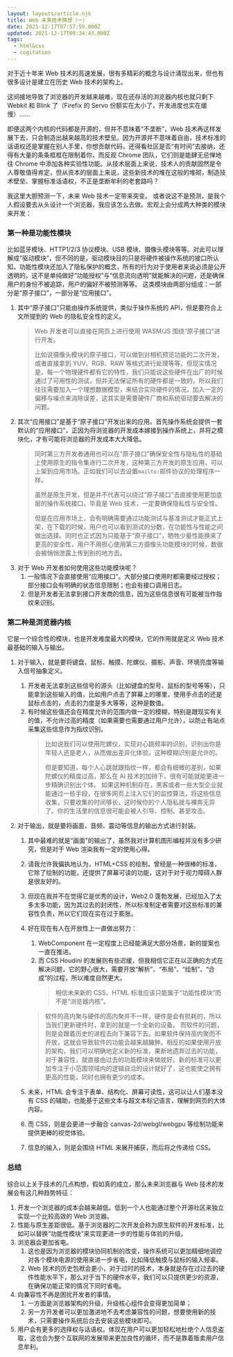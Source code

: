 ```yaml
---
layout: layouts/article.njk
title: Web 未来技术猜想（一）
date: 2021-12-17T07:57:59.000Z
updated: 2021-12-17T09:34:43.000Z
tags:
  - html&css
  - cogitation
---
```


对于近十年来 Web 技术的高速发展，很有多精彩的概念与设计涌现出来，但也有很多设计是建立在历史 Web 技术的架构上。

这间接地导致了浏览器的开发越来越难，现在还存活的浏览器内核也就只剩下 Webkit 和 Blink 了（Firefix 的 Servo 份额实在太小了，开发进度也实在缓慢）……

即便这两个内核的代码都是开源的，但并不意味着“不垄断”，Web 技术再这样发展下去，只会制造出越来越高的技术壁垒。因为开源并不意味着自由，技术标准的话语权还是掌握在别人手里，你想贡献代码，还得看社区是否“有时间”去接纳，还得有大量的条条框框在限制着你，而反观 Chrome 团队，它们则是能肆无忌惮地往 Chrome 中添加各种实验性功能。从技术层面上来说，技术人的贡献固然是令人尊敬值得肯定，但从资本的层面上来说，这些新技术的堆在这般的堆砌，制造技术壁垒、掌握标准话语权，不正是垄断牟利的老套路吗？

我这里大胆预测一下，未来 Web 技术一定带来突变。
或者说这不是预测，是我个人假设要去从头设计一个浏览器，我应该怎么去做。宏观上会分成两大种类的模块来开发：

### 第一种是功能性模块

比如蓝牙模块、HTTP1/2/3 协议模块、USB 模块、摄像头模块等等。对此可以理解成“驱动模块”，但不同的是，驱动模块目的只是将硬件被操作系统的接口所认知，功能性模块还加入了隐私保护的概念，所有的行为对于使用者来说必须是公开透明的。这不是单纯做好“功能授权”与“信息流向透明”就能解决的问题，还是确保用户的身份不被追踪，用户的偏好不被预测等等。
这类模块由两部分组成：一部分是“原子接口”，一部分是“应用接口”。

1. 其中“原子接口”只能由操作系统提供，类似于操作系统的 API，但是要符合上文所提到的 Web 的隐私安全性的定义。
   > Web 开发者可以直接在网页上进行使用 WASM/JS 围绕“原子接口”进行开发。
   >
   > 比如说摄像头模块的原子接口，可以做到对相机预览功能的二次开发，或者直接拿到 YUV、RGB、RAW 等格式进行处理等等。但现实情况是，每一个物理硬件都有它的特性，我们只能说这些硬件在出厂的时候通过了可用性的测试，但并无法保证所有的硬件都是一致的，所以我们往往需要加入一个理想数据模型，来结合实际硬件的情况，加入一定的偏移与噪点来消除误差，这其实是需要硬件厂商和系统驱动要去解决的问题。
1. 其次“应用接口”是基于“原子接口”开发出来的应用。首先操作系统会提供一套默认的“应用接口”，正因为将浏览器的开发成本嫁接到操作系统上，并将之模块化，才有可能将浏览器的开发成本大大降低。
   > 同时第三方开发者通用也可以在“原子接口”确保安全性与隐私性的基础上使用原生的指令集进行二次开发，这种第三方开发的原生应用，可以上架到应用市场。正如我们可以去设置`mailto:`邮件协议的处理程序一样。
   >
   > 虽然是原生开发，但是并不代表可以绕过“原子接口”去直接使用更加底层的操作系统接口，毕竟是 Web 技术，一定要确保隐私性与安全性。
   >
   > 但是在应用市场上，会有明确需要通过功能测试与基准测试才能正式上架，在下载的时候，用户也可以看到测试的分数，在功能性与性能之间做出选择。同时也正式因为只能基于“原子接口”，牺牲少量性能换来了更高的安全性，用户不用担心使用第三方摄像头功能模块的时候，数据会被悄悄泄露上传到别的地方去。
1. 对于 Web 开发者如何使用这些功能模块呢？
   1. 一般情况下会直接使用“应用接口”。大部分接口使用时都需要经过授权；部分接口会有明确的状态信息限制；也会有接口调用日志。
   1. 但是开发者无法拿到接口开发商的信息，因为这些信息很有可能被当作指纹来识别。

### 第二种是浏览器内核

它是一个综合性的模块，也是开发难度最大的模块，它的作用就是定义 Web 技术最基础的输入与输出。

1. 对于输入，就是要将键盘、鼠标、触摸、陀螺仪、摄影、声音、环境亮度等输入信号抽象定义。
   1. 开发者无法拿到这些信号的源头（比如键盘的型号、鼠标的型号等等），只能拿到这些输入的值，比如用户点击了屏幕上的哪里，使用手点击的还是鼠标点击的，点击的力度是多大等等，这种是数值。
   1. 有时候这些值还会在精度允许的范围内做一定的模糊，特别是跟现实有关的值，不允许过高的精度（如果需要也需要通过用户允许），以防止有站点采集这些信息作为指纹识别。
      > 比如说我们可以使用陀螺仪，实现对心跳频率的识别，识别出你是年轻人还是老人，从而做出差异化体验，这种模糊识别是允许的。
      >
      > 但是要知道，每个人心跳就跟指纹一样，都会有细微的差别，如果陀螺仪的精度过高，那么在 AI 技术的加持下，很有可能就能更进一步精确识别出个体。
      > 如果这种机制存在，黑客或者一些大型企业就能通过一些手段，在很多网页上注入它们的监控算法，将这些信息收集，只要收集的时间够长，这时候你的个人隐私就与裸奔无异了。你的生活里的信息很可能会被人引导、控制、甚至攻击。
1. 对于输出，就是要将画面，音频、震动等信息的输出方式进行封装。

   1. 其中最难的就是“画面”的输出了，虽然我对计算机图形编程并没有多少研究，但是对于 Web 渲染我有一定的使用心得。
   1. 请我允许我偏执地认为，HTML+CSS 的绘制，曾经是一种很棒的标准，它除了绘制的功能，还提供了屏幕可读的功能，这对于对于视力障碍人群是很友好的。
   1. 但现在我并不在觉得它是优秀的设计，Web2.0 蓬勃发展，已经加入了太多太多功能，因为其过去的封闭性，所以标准制定者需要对这些标准的兼容性负责，所以它们现在实在过于膨胀。
   1. 好在现在有人在开放性上一直做出努力：

      1. WebComponent 在一定程度上已经能满足大部分场景，新的提案也一直在推进。
      1. 而 CSS Houdini 的发展则有些迟缓，但我相信它正在以正确的方式在解决问题，它的野心很大，需要开放“解析”、“布局”、“绘制”、“合成”的过程，所以难度自然更大。
         > 相信未来新的 CSS、HTML 标准应该只能属于“功能性模块“而不是“浏览器内核”。

      > 软件的高内聚与硬件的高内聚并不一样，硬件是会有损耗的，所以当我们更新硬件时，拿到的就是一个全新的设备。
      > 而软件的问题，则是会跟着历史的进程去向下兼容下去。如果软件保持高内聚而不开放，这就会导致软件的功能会越来越臃肿。相反的如果使用开放的架构，我们可以明确地定义新的标准，果断地遗弃过去的功能，对于兼容性，就直接由过去的功能模块来做就好。新的标准可以更加专注于小范围领域内的逻辑自洽的设计就好了，这也能使之拥有更高的性能，同时也拥有更少的成本。

   1. 未来，HTML 会专注于表单、结构化、屏幕可读性，这可以让人们基本没有 CSS 的辅助，也能基于这些文本与超文本标记语言，理解到网页的大体内容。
   1. 而 CSS，则是会更进一步融合 canvas-2d/webgl/webgpu 等绘制功能来提供更棒的视觉体验。
   1. 信息的输入，则是会围绕 HTML 来展开捕获，而后将之传递给 CSS。

### 总结

综合以上关于技术的几点构想，假如真的成立，那么未来浏览器与 Web 技术的发展会有这几种趋势特征：

1. 开发一个浏览器的成本会越来越低。低到一个人也能通过整个开源社区来独立实现一个比较高效的 Web 浏览器。
2. 性能与原生差距很低。基于浏览器的二次开发会称为原生软件的开发标准，比如可以替换“功能性模块”来实现更进一步的性能与体验的升级。
3. 浏览器会更加省电。
   1. 这也是因为浏览器的模块协同机制的改变，操作系统可以更加精细地调控对各个模块电源的使用来进一步省电，比如降低触摸与鼠标的输入频率。
   1. Web 技术的历史包袱会更小，对于过时的技术，本身就是存在过过去的硬件性能水平下，那么对于当下的硬件水平，我们可以只提供更少的资源，在确保功能正常的情况下同时省电。
4. 向兼容性不再是困扰开发者的事情。
   1. 一方面是浏览器架构的升级，升级核心组件会变得更加简单；
   1. 另一方开发者可以更加激进地不去考虑兼容性的问题，想要使用新的技术，只需要操作系统后台去安装这些模块即可。
5. 用户会有更多的选择权与话语权。体现在用户可以更加轻松地杜绝个人信息盗取，这也会为整个互联网的发展带来更加良性的循环，而不是靠着贩卖用户信息牟利。
